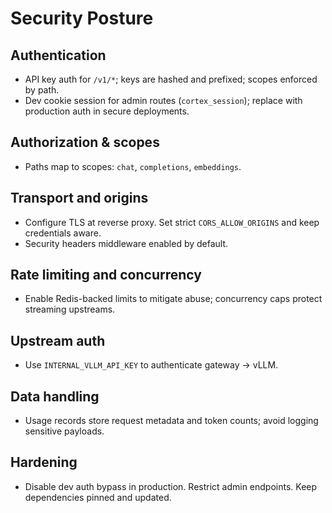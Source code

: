 # Security Posture

## Authentication
- API key auth for `/v1/*`; keys are hashed and prefixed; scopes enforced by path.
- Dev cookie session for admin routes (`cortex_session`); replace with production auth in secure deployments.

## Authorization & scopes
- Paths map to scopes: `chat`, `completions`, `embeddings`.

## Transport and origins
- Configure TLS at reverse proxy. Set strict `CORS_ALLOW_ORIGINS` and keep credentials aware.
- Security headers middleware enabled by default.

## Rate limiting and concurrency
- Enable Redis-backed limits to mitigate abuse; concurrency caps protect streaming upstreams.

## Upstream auth
- Use `INTERNAL_VLLM_API_KEY` to authenticate gateway → vLLM.

## Data handling
- Usage records store request metadata and token counts; avoid logging sensitive payloads.

## Hardening
- Disable dev auth bypass in production. Restrict admin endpoints. Keep dependencies pinned and updated.
